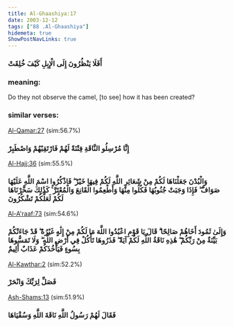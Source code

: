 ```yaml
---
title: Al-Ghaashiya:17
date: 2003-12-12
tags: ["88 .Al-Ghaashiya"]
hidemeta: true 
ShowPostNavLinks: true 
---
```

### أَفَلَا يَنْظُرُونَ إِلَى الْإِبِلِ كَيْفَ خُلِقَتْ
### meaning: 
Do they not observe the camel, [to see] how it has been created?
### similar verses: 

[Al-Qamar:27](/54/27) (sim:56.7%)

### إِنَّا مُرْسِلُو النَّاقَةِ فِتْنَةً لَهُمْ فَارْتَقِبْهُمْ وَاصْطَبِرْ

[Al-Hajj:36](/22/36) (sim:55.5%)

### وَالْبُدْنَ جَعَلْنَاهَا لَكُمْ مِنْ شَعَائِرِ اللَّهِ لَكُمْ فِيهَا خَيْرٌ ۖ فَاذْكُرُوا اسْمَ اللَّهِ عَلَيْهَا صَوَافَّ ۖ فَإِذَا وَجَبَتْ جُنُوبُهَا فَكُلُوا مِنْهَا وَأَطْعِمُوا الْقَانِعَ وَالْمُعْتَرَّ ۚ كَذَٰلِكَ سَخَّرْنَاهَا لَكُمْ لَعَلَّكُمْ تَشْكُرُونَ

[Al-A'raaf:73](/7/73) (sim:54.6%)

### وَإِلَىٰ ثَمُودَ أَخَاهُمْ صَالِحًا ۗ قَالَ يَا قَوْمِ اعْبُدُوا اللَّهَ مَا لَكُمْ مِنْ إِلَٰهٍ غَيْرُهُ ۖ قَدْ جَاءَتْكُمْ بَيِّنَةٌ مِنْ رَبِّكُمْ ۖ هَٰذِهِ نَاقَةُ اللَّهِ لَكُمْ آيَةً ۖ فَذَرُوهَا تَأْكُلْ فِي أَرْضِ اللَّهِ ۖ وَلَا تَمَسُّوهَا بِسُوءٍ فَيَأْخُذَكُمْ عَذَابٌ أَلِيمٌ

[Al-Kawthar:2](/108/2) (sim:52.2%)

### فَصَلِّ لِرَبِّكَ وَانْحَرْ

[Ash-Shams:13](/91/13) (sim:51.9%)

### فَقَالَ لَهُمْ رَسُولُ اللَّهِ نَاقَةَ اللَّهِ وَسُقْيَاهَا
